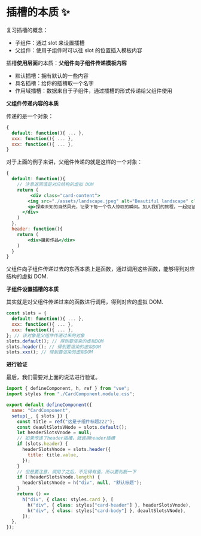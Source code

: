 # 插槽的本质 ✨

复习插槽的概念：

- 子组件：通过 slot 来设置插槽
- 父组件：使用子组件时可以往 slot 的位置插入模板内容

插槽**使用层面**的本质：**父组件向子组件传递模板内容**

- 默认插槽：拥有默认的一些内容
- 具名插槽：给你的插槽取一个名字
- 作用域插槽：数据来自于子组件，通过插槽的形式传递给父组件使用

**父组件传递内容的本质**

传递的是一个对象：

```jsx
{
  default: function(){ ... },
  xxx: function(){ ... },
  xxx: function(){ ... },
}
```

对于上面的例子来讲，父组件传递的就是这样的一个对象：

```jsx
{
  default: function(){
    // 注意返回值是对应结构的虚拟 DOM
    return (
    	 <div class="card-content">
        <img src="./assets/landscape.jpeg" alt="Beautiful landscape" class="card-image" />
        <p>探索未知的自然风光，记录下每一个令人惊叹的瞬间。加入我们的旅程，一起见证世界的壮丽。</p>
      </div>
    )
  },
  header: function(){
    return (
    	<div>摄影作品</div>
    )
  }
}
```

父组件向子组件传递过去的东西本质上是函数，通过调用这些函数，能够得到对应结构的虚拟 DOM.

**子组件设置插槽的本质**

其实就是对父组件传递过来的函数进行调用，得到对应的虚拟 DOM.

```jsx
const slots = {
  default: function(){ ... },
  xxx: function(){ ... },
  xxx: function(){ ... },
}; // 该对象是父组件传递过来的对象
slots.default(); // 得到要渲染的虚拟DOM
slots.header(); // 得到要渲染的虚拟DOM
slots.xxx(); // 得到要渲染的虚拟DOM
```

**进行验证**

最后，我们需要对上面的说法进行验证。

```jsx
import { defineComponent, h, ref } from "vue";
import styles from "./CardComponent.module.css";

export default defineComponent({
  name: "CardComponent",
  setup(_, { slots }) {
    const title = ref("这是子组件标题222");
    const deaultSlotsVNode = slots.default();
    let headerSlotsVnode = null;
    // 如果传递了header插槽，就调用header插槽
    if (slots.header) {
      headerSlotsVnode = slots.header({
        title: title.value,
      });
    }
    // 但是要注意，调用了之后，不见得有值，所以要判断一下
    if (!headerSlotsVnode.length) {
      headerSlotsVnode = h("div", null, "默认标题");
    }
    return () =>
      h("div", { class: styles.card }, [
        h("div", { class: styles["card-header"] }, headerSlotsVnode),
        h("div", { class: styles["card-body"] }, deaultSlotsVNode),
      ]);
  },
});
```

